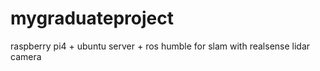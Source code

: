 # mygraduateproject
raspberry pi4 + ubuntu server + ros humble for slam with realsense lidar camera
